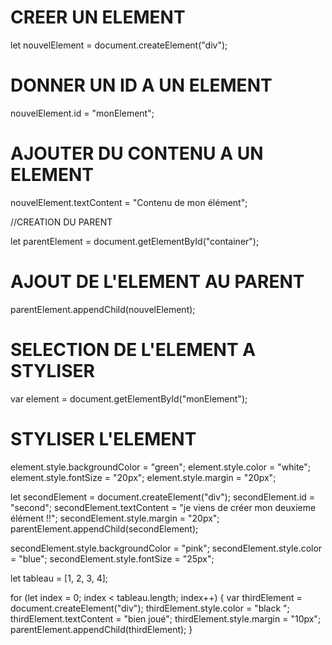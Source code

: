# CREER UN ELEMENT

let nouvelElement = document.createElement("div");

# DONNER UN ID A UN ELEMENT

nouvelElement.id = "monElement";

# AJOUTER DU CONTENU A UN ELEMENT

nouvelElement.textContent = "Contenu de mon élément";

//CREATION DU PARENT

let parentElement = document.getElementById("container");

# AJOUT DE L'ELEMENT AU PARENT

parentElement.appendChild(nouvelElement);

# SELECTION DE L'ELEMENT A STYLISER

var element = document.getElementById("monElement");

# STYLISER L'ELEMENT

element.style.backgroundColor = "green";
element.style.color = "white";
element.style.fontSize = "20px";
element.style.margin = "20px";

let secondElement = document.createElement("div");
secondElement.id = "second";
secondElement.textContent = "je viens de créer mon deuxieme élément !!";
secondElement.style.margin = "20px";
parentElement.appendChild(secondElement);

secondElement.style.backgroundColor = "pink";
secondElement.style.color = "blue";
secondElement.style.fontSize = "25px";

let tableau = [1, 2, 3, 4];

for (let index = 0; index < tableau.length; index++) {
  var thirdElement = document.createElement("div");
  thirdElement.style.color = "black ";
  thirdElement.textContent = "bien joué";
  thirdElement.style.margin = "10px";
  parentElement.appendChild(thirdElement);
}